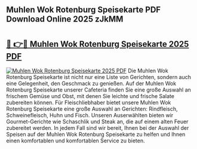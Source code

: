 ## Muhlen Wok Rotenburg Speisekarte PDF Download Online 2025 zJkMM

# <h2><a href="http://gc8806.nevu.top/?p=Muhlen+Wok+Rotenburg+Speisekarte">🔗 👉🔴 Muhlen Wok Rotenburg Speisekarte 2025 PDF</a></h2>

[![Muhlen Wok Rotenburg Speisekarte 2025 PDF](https://i.imgur.com/dBaPXMq.png)](http://gc8806.nevu.top/?p=Muhlen+Wok+Rotenburg+Speisekarte)
Die Muhlen Wok Rotenburg Speisekarte ist nicht nur eine Liste von Gerichten, sondern auch eine Gelegenheit, den Geschmack zu genießen. Auf der Muhlen Wok Rotenburg Speisekarte unserer Cafeteria finden Sie eine große Auswahl an frischem Gemüse und Obst, mit denen Sie leichte und frische Salate zubereiten können. Für Fleischliebhaber bietet unsere Muhlen Wok Rotenburg Speisekarte eine große Auswahl an Gerichten: Rindfleisch, Schweinefleisch, Huhn und Fisch. Unseren Auserwählten bieten wir Gourmet-Gerichte wie Schaschlik und Steak an, die auf einem alten Feuer zubereitet werden. In jedem Fall sind wir bereit, Ihnen bei der Auswahl der Speisen auf der Muhlen Wok Rotenburg Speisekarte zu helfen und Ihnen einen komfortablen und komfortablen Service zu bieten.
